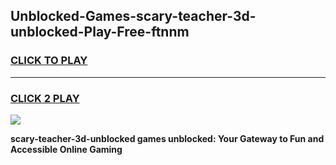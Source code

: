 
## Unblocked-Games-scary-teacher-3d-unblocked-Play-Free-ftnnm
<h3>
<a href="https://premium76.site?title=scary-teacher-3d-unblocked&ref=10A">CLICK TO PLAY</a></h3>
<hr>

<h3>
<a href="https://premium76.site?title=scary-teacher-3d-unblocked&ref=10A">CLICK 2 PLAY</a>
  
</h3>

<a href="https://premium76.site?title=scary-teacher-3d-unblocked&ref=10A"><img src="https://clearcache.store/games.png"></a>


**scary-teacher-3d-unblocked games unblocked: Your Gateway to Fun and Accessible Online Gaming**
